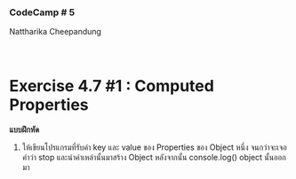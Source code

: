 ### CodeCamp # 5 <br>
Nattharika Cheepandung <br>
<br>
<br>

# Exercise 4.7 #1 : Computed Properties

**แบบฝึกหัด** 

1. ให้เขียนโปรแกรมที่รับค่า key และ value ของ Properties ของ Object หนึ่ง จนกว่าจะเจอคำว่า stop และนำค่าเหล่านั้นมาสร้าง Object หลังจากนั้น console.log() object นั้นออกมา